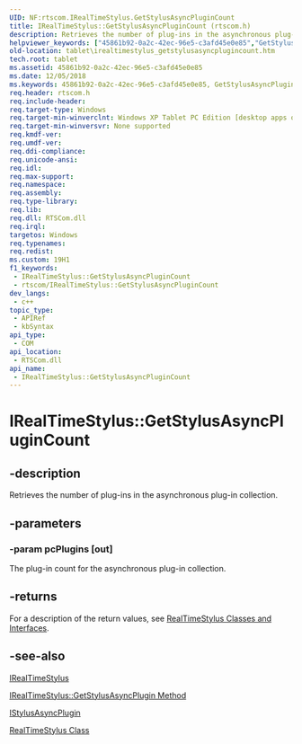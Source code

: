 ```yaml
---
UID: NF:rtscom.IRealTimeStylus.GetStylusAsyncPluginCount
title: IRealTimeStylus::GetStylusAsyncPluginCount (rtscom.h)
description: Retrieves the number of plug-ins in the asynchronous plug-in collection.
helpviewer_keywords: ["45861b92-0a2c-42ec-96e5-c3afd45e0e85","GetStylusAsyncPluginCount","GetStylusAsyncPluginCount method [Tablet PC]","GetStylusAsyncPluginCount method [Tablet PC]","IRealTimeStylus interface","IRealTimeStylus interface [Tablet PC]","GetStylusAsyncPluginCount method","IRealTimeStylus.GetStylusAsyncPluginCount","IRealTimeStylus::GetStylusAsyncPluginCount","rtscom/IRealTimeStylus::GetStylusAsyncPluginCount","tablet.irealtimestylus_getstylusasyncplugincount"]
old-location: tablet\irealtimestylus_getstylusasyncplugincount.htm
tech.root: tablet
ms.assetid: 45861b92-0a2c-42ec-96e5-c3afd45e0e85
ms.date: 12/05/2018
ms.keywords: 45861b92-0a2c-42ec-96e5-c3afd45e0e85, GetStylusAsyncPluginCount, GetStylusAsyncPluginCount method [Tablet PC], GetStylusAsyncPluginCount method [Tablet PC],IRealTimeStylus interface, IRealTimeStylus interface [Tablet PC],GetStylusAsyncPluginCount method, IRealTimeStylus.GetStylusAsyncPluginCount, IRealTimeStylus::GetStylusAsyncPluginCount, rtscom/IRealTimeStylus::GetStylusAsyncPluginCount, tablet.irealtimestylus_getstylusasyncplugincount
req.header: rtscom.h
req.include-header: 
req.target-type: Windows
req.target-min-winverclnt: Windows XP Tablet PC Edition [desktop apps only]
req.target-min-winversvr: None supported
req.kmdf-ver: 
req.umdf-ver: 
req.ddi-compliance: 
req.unicode-ansi: 
req.idl: 
req.max-support: 
req.namespace: 
req.assembly: 
req.type-library: 
req.lib: 
req.dll: RTSCom.dll
req.irql: 
targetos: Windows
req.typenames: 
req.redist: 
ms.custom: 19H1
f1_keywords:
 - IRealTimeStylus::GetStylusAsyncPluginCount
 - rtscom/IRealTimeStylus::GetStylusAsyncPluginCount
dev_langs:
 - c++
topic_type:
 - APIRef
 - kbSyntax
api_type:
 - COM
api_location:
 - RTSCom.dll
api_name:
 - IRealTimeStylus::GetStylusAsyncPluginCount
---
```


# IRealTimeStylus::GetStylusAsyncPluginCount


## -description

Retrieves the number of plug-ins in the asynchronous plug-in collection.

## -parameters

### -param pcPlugins [out]

 The plug-in count for the asynchronous plug-in collection.

## -returns

For a description of the return values, see <a href="/windows/desktop/tablet/realtimestylus-classes-and-interfaces">RealTimeStylus Classes and Interfaces</a>.

## -see-also

<a href="/windows/desktop/api/rtscom/nn-rtscom-irealtimestylus">IRealTimeStylus</a>



<a href="/windows/desktop/api/rtscom/nf-rtscom-irealtimestylus-getstylusasyncplugin">IRealTimeStylus::GetStylusAsyncPlugin Method</a>



<a href="/windows/desktop/api/rtscom/nn-rtscom-istylusasyncplugin">IStylusAsyncPlugin</a>



<a href="/windows/desktop/tablet/realtimestylus-class">RealTimeStylus Class</a>


